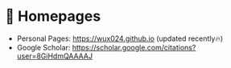 # 📎 Homepages
- Personal Pages: https://wux024.github.io (updated recently🔥)
- Google Scholar: https://scholar.google.com/citations?user=8GiHdmQAAAAJ
